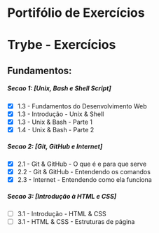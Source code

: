 # Portifólio de Exercícios

# Trybe - Exercícios


## Fundamentos:

##### Secao 1: [Unix, Bash e Shell Script]
- [x] 1.3 - Fundamentos do Desenvolvimento Web
- [x] 1.3 - Introdução - Unix & Shell
- [x] 1.3 - Unix & Bash - Parte 1
- [x] 1.4 - Unix & Bash - Parte 2

##### Secao 2: [Git, GitHub e Internet]
- [x] 2.1 - Git & GitHub  - O que é e para que serve
- [x] 2.2 - Git & GitHub - Entendendo os comandos
- [x] 2.3 - Internet - Entendendo como ela funciona

##### Secao 3: [Introdução à HTML e CSS]
- [ ] 3.1 - Introdução - HTML & CSS
- [ ] 3.1 - HTML & CSS - Estruturas de página